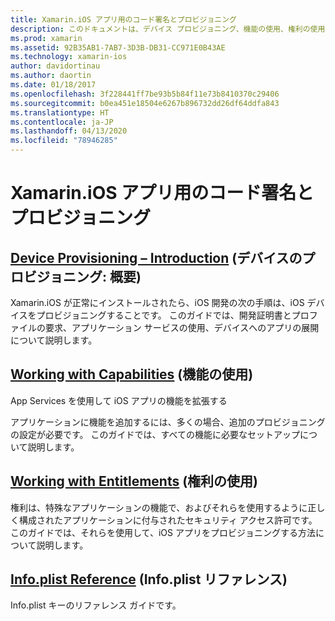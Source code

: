 ```yaml
---
title: Xamarin.iOS アプリ用のコード署名とプロビジョニング
description: このドキュメントは、デバイス プロビジョニング、機能の使用、権利の使用、Info.plist ファイルについて説明するガイドにリンクしています。
ms.prod: xamarin
ms.assetid: 92B35AB1-7AB7-3D3B-DB31-CC971E0B43AE
ms.technology: xamarin-ios
author: davidortinau
ms.author: daortin
ms.date: 01/18/2017
ms.openlocfilehash: 3f228441ff7be93b5b84f11e73b8410370c29406
ms.sourcegitcommit: b0ea451e18504e6267b896732dd26df64ddfa843
ms.translationtype: HT
ms.contentlocale: ja-JP
ms.lasthandoff: 04/13/2020
ms.locfileid: "78946285"
---
```

# <a name="code-signing-and-provisioning-for-xamarinios-apps"></a>Xamarin.iOS アプリ用のコード署名とプロビジョニング

## <a name="device-provisioning--introduction"></a>[Device Provisioning – Introduction](~/ios/get-started/installation/device-provisioning/index.md) (デバイスのプロビジョニング: 概要)

Xamarin.iOS が正常にインストールされたら、iOS 開発の次の手順は、iOS デバイスをプロビジョニングすることです。 このガイドでは、開発証明書とプロファイルの要求、アプリケーション サービスの使用、デバイスへのアプリの展開について説明します。

## <a name="working-with-capabilities"></a>[Working with Capabilities](capabilities/index.md) (機能の使用)

App Services を使用して iOS アプリの機能を拡張する

アプリケーションに機能を追加するには、多くの場合、追加のプロビジョニングの設定が必要です。 このガイドでは、すべての機能に必要なセットアップについて説明します。

## <a name="working-with-entitlements"></a>[Working with Entitlements](entitlements.md) (権利の使用)

権利は、特殊なアプリケーションの機能で、およびそれらを使用するように正しく構成されたアプリケーションに付与されたセキュリティ アクセス許可です。 このガイドでは、それらを使用して、iOS アプリをプロビジョニングする方法について説明します。

## <a name="infoplist-reference"></a>[Info.plist Reference](infoplist-reference.md) (Info.plist リファレンス)

Info.plist キーのリファレンス ガイドです。
